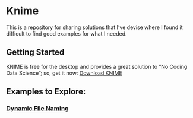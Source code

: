 # Knime

This is a repository for sharing solutions that I’ve devise where I found it difficult to find good examples for what I needed.

## Getting Started

KNIME is free for the desktop and provides a great solution to “No Coding Data Science”; so, get it now:
[Download KNIME](https://www.knime.com/downloads)

## Examples to Explore:

### [Dynamic File Naming](https://github.com/mgarard/Knime/tree/master/Dynamic%20File%20Name%20Creation)
